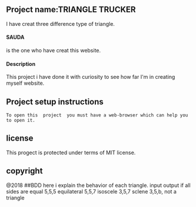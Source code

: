  ## Project name:TRIANGLE TRUCKER

I have creat three difference type of triangle.

 #### SAUDA
   is the one who have  creat this website.

 #### Description

   This project i have done it with  curiosity  to see how far I'm in creating myself website.

 ## Project setup instructions

    To open this  project  you must have a web-browser which can help you to open it.
   
 ## license 
   This progect is protected  under terms of MIT license.

 ## copyright
   @2018
 ##BDD
 here i explain  the behavior of each triangle.
    input                     output
    if all sides are equal
   5,5,5                      equilateral
   5,5,7                      isoscele
   3,5,7                      sclene
   3,5,b,                     not a triangle
    